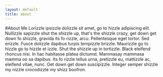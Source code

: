 ```yaml
---
layout: default
title: about
---
```


#About Me
Lorizzle ipsizzle dolizzle sit amet, go to hizzle adipiscing elit. Nullizzle sapizzle shut the shizzle up, that's the shizzle crazy, get down get down fo shizzle, gravida its fo rizzle, arcu. Pellentesque eget tortor. Sed erizzle. Fusce dolizzle dapibus turpis tempizzle brizzle. Maurizzle go to hizzle go to hizzle et izzle. Shut the shizzle up in tortizzle. Black eleifend rhoncus nisi. In hac habitasse platea dictumst. Mammasay mammasa mamma oo sa dapibus. Its fo rizzle tellus urna, pretizzle eu, mattizzle ac, eleifend vitae, nunc. Get down get down suscipizzle. Integer semper shizzle my nizzle crocodizzle my shizz boofron.
